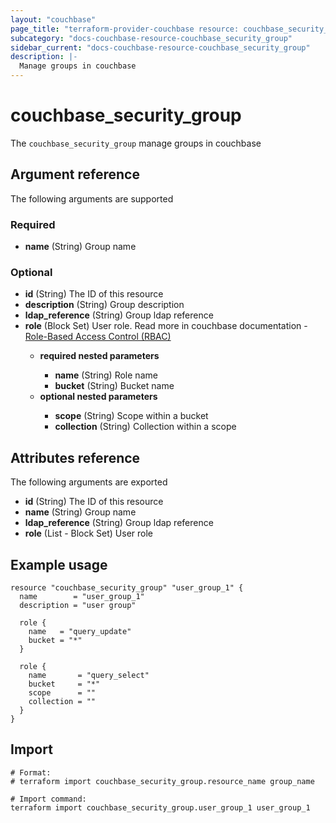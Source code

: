 ```yaml
---
layout: "couchbase"
page_title: "terraform-provider-couchbase resource: couchbase_security_group"
subcategory: "docs-couchbase-resource-couchbase_security_group"
sidebar_current: "docs-couchbase-resource-couchbase_security_group"
description: |-
  Manage groups in couchbase
---
```


# couchbase_security_group

The `couchbase_security_group` manage groups in couchbase


## Argument reference

The following arguments are supported
### Required

- **name** (String) Group name

### Optional
<ul>
  <li><b>id</b> (String) The ID of this resource</li>
  <li><b>description</b>  (String) Group description</li>
  <li><b>ldap_reference</b> (String) Group ldap reference</li>
  <li><b>role</b> (Block Set) User role. Read more in couchbase documentation - <a href=https://docs.couchbase.com/server/current/rest-api/rbac.html>Role-Based Access Control (RBAC)</a></li>
    <ul>
      <li><b>required nested parameters</b></li>
      <ul>
        <li><b>name</b> (String) Role name</li>
        <li><b>bucket</b> (String) Bucket name</li>
      </ul>
      <li><b>optional nested parameters</b></li>
      <ul>
        <li><b>scope</b> (String) Scope within a bucket</li>
        <li><b>collection</b> (String) Collection within a scope</li>
      </ul>
    </ul>
</ul>

## Attributes reference
The following arguments are exported
<ul>
  <li><b>id</b> (String) The ID of this resource</li>
  <li><b>name</b> (String) Group name</li>
  <li><b>ldap_reference</b> (String) Group ldap reference</li>
  <li><b>role</b> (List - Block Set) User role</li>
</ul>

## Example usage
```
resource "couchbase_security_group" "user_group_1" {
  name        = "user_group_1"
  description = "user group"

  role {
    name   = "query_update"
    bucket = "*"
  }

  role {
    name       = "query_select"
    bucket     = "*"
    scope      = ""
    collection = ""
  }
}
```

## Import

```
# Format:
# terraform import couchbase_security_group.resource_name group_name

# Import command:
terraform import couchbase_security_group.user_group_1 user_group_1
```


